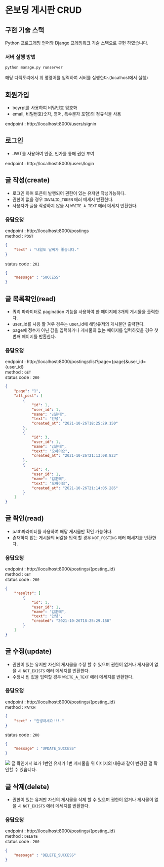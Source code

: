 # 온보딩 게시판 CRUD
## 구현 기술 스택
Python 프로그래밍 언어와 Django 프레임워크 기술 스택으로 구현 하였습니다.
### 서버 실행 방법
```python
python manage.py runserver
```
해당 디렉토리에서 위 명령어를 입력하여 서버를 실행한다.(localhost에서 실행)

## 회원가입
- bcyrpt를 사용하여 비밀번호 암호화
- email, 비밀번호(숫자, 영어, 특수문자 포함)의 정규식을 사용

endpoint : http://localhost:8000/users/signin

## 로그인
- JWT를 사용하여 인증, 인가를 통해 권한 부여

endpoint : http://localhost:8000/users/login
## 글 작성(create)
- 로그인 하여 토큰이 발행되어 권한이 있는 유저만 작성가능하다.
- 권한이 없을 경우 `INVALID_TOKEN` 에러 메세지 반환한다.
- 사용자가 글을 작성하지 않을 시 `WRITE_A_TEXT` 에러 메세지 반환한다.

### 응답요청
endpoint : http://localhost:8000/postings<br/>
method : `POST`
```json
{   
    "text" : "내일도 날씨가 좋습니다."
}
```
status code : `201`
```json
{   
    "message" : "SUCCESS"
}
```
## 글 목록확인(read)
- 쿼리 파라미터로 pagination 기능을 사용하여 한 페이지에 3개의 게시물을 출력한다.
- user_id를 사용 할 겨우 경우는 user_id에 해당유저의 게시물만 출력한다.
- page에 정수가 아닌 값을 입력하거나 게시물의 없는 페이지를 입력하였을 경우 첫번째 페이지를 반환한다.

### 응답요청
endpoint : http://localhost:8000/postings/list?page={page}&user_id={user_id}<br/>
method : `GET`<br/>
status code : `200`
```json
{
    "page": "1",
    "all_post": [
        {
            "id": 1,
            "user_id": 1,
            "name": "김훈태",
            "text": "안녕",
            "created_at": "2021-10-26T18:25:29.150"
        },
        {
            "id": 3,
            "user_id": 1,
            "name": "김훈태",
            "text": "오하이요",
            "created_at": "2021-10-26T21:13:08.823"
        },
        {
            "id": 4,
            "user_id": 1,
            "name": "김훈태",
            "text": "오하이요",
            "created_at": "2021-10-26T21:14:05.285"
        }
    ]
}
```

## 글 확인(read)
- path파라미터를 사용하여 해당 게시물만 확인 가능하다.
- 존재하지 않는 게시물의 id값을 입력 할 경우 `NOT_POSTING` 에러 메세지를 반환한다.

### 응답요청
endpoint : http://localhost:8000/postings/{posting_id}<br/>
method : `GET`<br/>
status code : `200`
```json
{
    "results": [
        {
            "id": 1,
            "user_id": 1,
            "name": "김훈태",
            "text": "안녕",
            "created": "2021-10-26T18:25:29.150"
        }
    ]
}
```
## 글 수정(update)
- 권한이 있는 유저만 자신의 게시물을 수정 할 수 있으며 권한이 없거나 게시물이 없을 시 `NOT_EXISTS` 에러 메세지를 반환한다.
- 수정시 빈 값을 입력할 경우 `WRITE_A_TEXT` 에러 메세지를 반환한다.

### 응답요청
endpoint : http://localhost:8000/postings/{posting_id}<br/>
method : `PATCH`
```json
{   
    "text" : "안녕하세요!!!."
}
```
status code : `200`
```json
{   
    "message" : "UPDATE_SUCCESS"
}
```
![](https://images.velog.io/images/kim-hoontae/post/0574eee2-bbdc-4a69-9e00-829ba80a3652/%E1%84%89%E1%85%B3%E1%84%8F%E1%85%B3%E1%84%85%E1%85%B5%E1%86%AB%E1%84%89%E1%85%A3%E1%86%BA%202021-10-27%20%E1%84%8B%E1%85%A9%E1%84%92%E1%85%AE%201.09.29.png)
글 확인에서 id가 1번인 유저가 1번 게시물을  위 이미지의 내용과 같이 변경된 걸 확인할 수 있습니다.
## 글 삭제(delete)
- 권한이 있는 유저만 자신의 게시물을 삭제 할 수 있으며 권한이 없거나 게시물이 없을 시 `NOT_EXISTS` 에러 메세지를 반환한다.

### 응답요청
endpoint : http://localhost:8000/postings/{posting_id}<br/>
method : `DELETE`
<br/>
status code : `200`
```json
{   
    "message" : "DELETE_SUCCESS"
}
```
